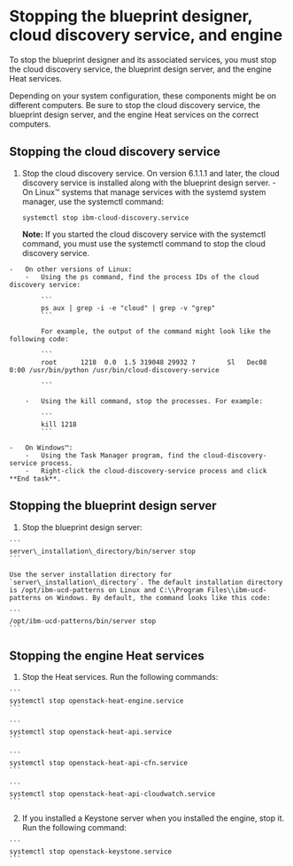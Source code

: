 # Stopping the blueprint designer, cloud discovery service, and engine

To stop the blueprint designer and its associated services, you must stop the cloud discovery service, the blueprint design server, and the engine Heat services.

Depending on your system configuration, these components might be on different computers. Be sure to stop the cloud discovery service, the blueprint design server, and the engine Heat services on the correct computers.

## Stopping the cloud discovery service

1.   Stop the cloud discovery service. On version 6.1.1.1 and later, the cloud discovery service is installed along with the blueprint design server.
    -   On Linux™ systems that manage services with the systemd system manager, use the systemctl command:

        ```
        systemctl stop ibm-cloud-discovery.service
        ```

        **Note:** If you started the cloud discovery service with the systemctl command, you must use the systemctl command to stop the cloud discovery service.

    -   On other versions of Linux:
        -   Using the ps command, find the process IDs of the cloud discovery service:

            ```
            ps aux | grep -i -e "cloud" | grep -v "grep"
            ```

            For example, the output of the command might look like the following code:

            ```
            root      1218  0.0  1.5 319048 29932 ?        Sl   Dec08   0:00 /usr/bin/python /usr/bin/cloud-discovery-service
            
            ```

        -   Using the kill command, stop the processes. For example:

            ```
            kill 1218
            ```

    -   On Windows™:
        -   Using the Task Manager program, find the cloud-discovery-service process.
        -   Right-click the cloud-discovery-service process and click **End task**.

## Stopping the blueprint design server

1.   Stop the blueprint design server: 

    ```
    server\_installation\_directory/bin/server stop
    ```

    Use the server installation directory for `server\_installation\_directory`. The default installation directory is /opt/ibm-ucd-patterns on Linux and C:\\Program Files\\ibm-ucd-patterns on Windows. By default, the command looks like this code:

    ```
    /opt/ibm-ucd-patterns/bin/server stop
    ```


## Stopping the engine Heat services

1.   Stop the Heat services. Run the following commands:

    ```
    systemctl stop openstack-heat-engine.service
    ```

    ```
    systemctl stop openstack-heat-api.service
    ```

    ```
    systemctl stop openstack-heat-api-cfn.service
    ```

    ```
    systemctl stop openstack-heat-api-cloudwatch.service
    ```

2.   If you installed a Keystone server when you installed the engine, stop it. Run the following command:

    ```
    systemctl stop openstack-keystone.service
    ```



